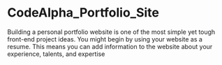 # CodeAlpha_Portfolio_Site
Building a personal portfolio website is one of the most simple yet tough front-end project ideas. You might begin by using your website as a resume. This means you can add information to the website about your experience, talents, and expertise
